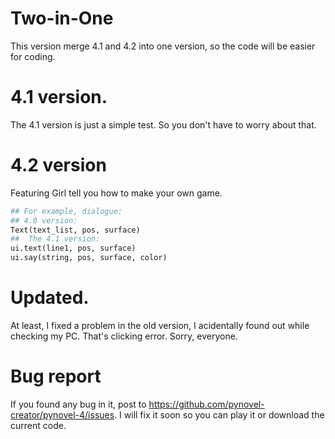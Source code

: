 # Two-in-One
This version merge 4.1 and 4.2 into one version, so the code will
be easier for coding.

# 4.1 version.
The 4.1 version is just a simple test.
So you don't have to worry about that.

# 4.2 version
Featuring Girl tell you how to make your
own game.

```py
## For example, dialogue:
## 4.0 version:
Text(text_list, pos, surface)
##  The 4.1 version:
ui.text(line1, pos, surface)
ui.say(string, pos, surface, color)
```

# Updated.
At least, I fixed a problem in the old version, I acidentally
found out while checking my PC. That's clicking error.
Sorry, everyone.

# Bug report
If you found any bug in it, post to https://github.com/pynovel-creator/pynovel-4/issues. 
I will fix it soon so you can play it or download the current code.
